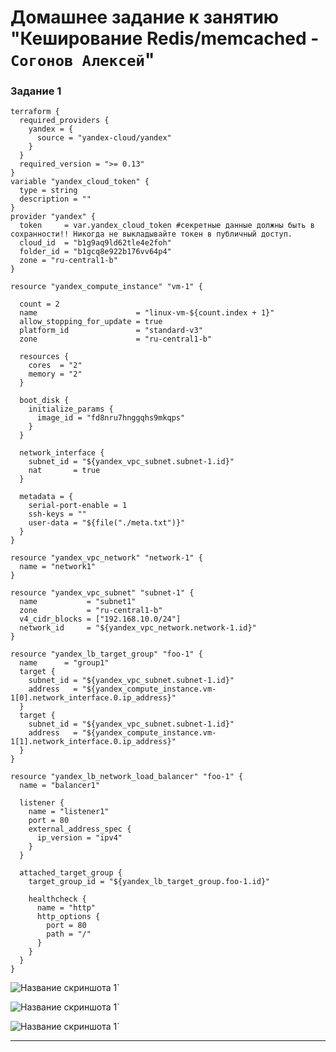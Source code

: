 # Домашнее задание к занятию "Кеширование Redis/memcached - `Согонов Алексей`"

### Задание 1
```
terraform {
  required_providers {
    yandex = {
      source = "yandex-cloud/yandex"
    }
  }
  required_version = ">= 0.13"
}
variable "yandex_cloud_token" {
  type = string
  description = ""
}
provider "yandex" {
  token     = var.yandex_cloud_token #секретные данные должны быть в сохранности!! Никогда не выкладывайте токен в публичный доступ.
  cloud_id  = "b1g9aq9ld62tle4e2foh"
  folder_id = "b1gcq8e922b176vv64p4"
  zone = "ru-central1-b"
}

resource "yandex_compute_instance" "vm-1" {

  count = 2
  name                      = "linux-vm-${count.index + 1}"
  allow_stopping_for_update = true
  platform_id               = "standard-v3"
  zone                      = "ru-central1-b"

  resources {
    cores  = "2"
    memory = "2"
  }

  boot_disk {
    initialize_params {
      image_id = "fd8nru7hnggqhs9mkqps"
    }
  }

  network_interface {
    subnet_id = "${yandex_vpc_subnet.subnet-1.id}"
    nat       = true
  }

  metadata = {
    serial-port-enable = 1
    ssh-keys = ""
    user-data = "${file("./meta.txt")}"
  }
}

resource "yandex_vpc_network" "network-1" {
  name = "network1"
}

resource "yandex_vpc_subnet" "subnet-1" {
  name           = "subnet1"
  zone           = "ru-central1-b"
  v4_cidr_blocks = ["192.168.10.0/24"]
  network_id     = "${yandex_vpc_network.network-1.id}"
}

resource "yandex_lb_target_group" "foo-1" {
  name      = "group1"
  target {
    subnet_id = "${yandex_vpc_subnet.subnet-1.id}"
    address   = "${yandex_compute_instance.vm-1[0].network_interface.0.ip_address}"
  }
  target {
    subnet_id = "${yandex_vpc_subnet.subnet-1.id}"
    address   = "${yandex_compute_instance.vm-1[1].network_interface.0.ip_address}"
  }
}

resource "yandex_lb_network_load_balancer" "foo-1" {
  name = "balancer1"

  listener {
    name = "listener1"
    port = 80
    external_address_spec {
      ip_version = "ipv4"
    }
  }

  attached_target_group {
    target_group_id = "${yandex_lb_target_group.foo-1.id}"

    healthcheck {
      name = "http"
      http_options {
        port = 80
        path = "/"
      }
    }
  }
}
```


![Название скриншота 1](https://github.com/SogonovAN/balancer-cloud-hw/blob/main/11.JPG)`

![Название скриншота 1](https://github.com/SogonovAN/balancer-cloud-hw/blob/main/22.JPG)`

![Название скриншота 1](https://github.com/SogonovAN/balancer-cloud-hw/blob/main/3.JPG)`

---


